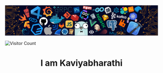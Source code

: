 [<img src="./assets/ghprof.png"  />](https://github.com/Bharathi4real/Bharathi4real/blob/main/assets/ghprof.png)

  ![Visitor Count](https://profile-counter.glitch.me/{Bharathi4real}/count.svg)


<h1 align="center">I am Kaviyabharathi <h1>

<!--
**Bharathi4real/Bharathi4real** is a ✨ _special_ ✨ repository because its `README.md` (this file) appears on your GitHub profile.

Here are some ideas to get you started:

- 🔭 I’m currently working on ...
- 🌱 I’m currently learning ...
- 👯 I’m looking to collaborate on ...
- 🤔 I’m looking for help with ...
- 💬 Ask me about ...
- 📫 How to reach me: ...
- 😄 Pronouns: ...
- ⚡ Fun fact: ...
-->

